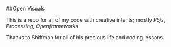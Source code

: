 ##Open Visuals
<br/>

This is a repo for all of my code with creative intents; mostly *P5js*, *Processing*, *Openframeworks*.

Thanks to Shiffman for all of his precious life and coding lessons.